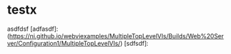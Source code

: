# testx
asdfdsf
[adfasdf]: (https://ni.github.io/webviexamples/MultipleTopLevelVIs/Builds/Web%20Server/Configuration1/MultipleTopLevelVIs/)
[sdfsdf]:
